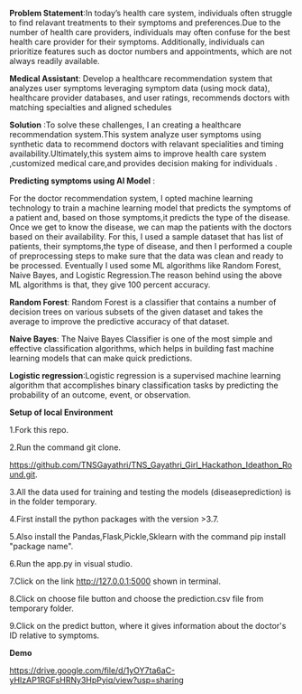 **Problem Statement**:In today’s health care system, individuals often struggle to find relavant treatments to their symptoms and preferences.Due to the number of health care providers, individuals may often confuse for the best health care provider for their symptoms. Additionally, individuals can prioritize features such as doctor numbers and appointments, which are not always readily available.

**Medical Assistant**: Develop a healthcare recommendation system that analyzes user symptoms leveraging symptom data (using mock data), healthcare provider databases, and user ratings,  recommends doctors with matching specialties and aligned schedules

**Solution** :To solve these challenges, I an creating a healthcare recommendation system.This system analyze user symptoms using synthetic data to recommend doctors with relavant specialities and timing availability.Ultimately,this system aims to improve health care system ,customized medical care,and provides decision making for individuals .

**Predicting symptoms using AI Model** :

For the doctor recommendation system, I opted machine learning technology to train a machine learning model that predicts the symptoms of a patient and, based on those symptoms,it predicts the type of the disease. Once we get to know the disease, we can map the patients with the doctors based on their availability. For this, I used a sample dataset that has list of patients, their symptoms,the type of disease, and then I performed a couple of preprocessing steps to make sure that  the data was clean and ready to be processed. Eventually I used some ML algorithms like Random Forest, Naive Bayes, and Logistic Regression.The reason behind using the above ML algorithms is that, they give 100 percent accuracy.

**Random Forest**: Random Forest is a classifier that contains a number of decision trees on various subsets of the given dataset and takes the average to improve the predictive accuracy of that dataset.

**Naive Bayes**: The Naive Bayes Classifier is one of the most simple and effective classification algorithms, which helps in building fast machine learning models that can make quick predictions.

**Logistic regression**:Logistic regression is a supervised machine learning algorithm that accomplishes binary classification tasks by predicting the probability of an outcome, event, or observation.

**Setup of local Environment**

1.Fork this repo.

2.Run the command git clone.

https://github.com/TNSGayathri/TNS_Gayathri_Girl_Hackathon_Ideathon_Round.git.

3.All the data used for training and testing the models (diseaseprediction) is in the folder temporary.

4.First install the python packages with the version >3.7.

5.Also install the Pandas,Flask,Pickle,Sklearn with the command pip install "package name".

6.Run the app.py in visual studio.

7.Click on the link http://127.0.0.1:5000 shown in terminal.

8.Click on choose file button and choose the prediction.csv file from temporary folder.

9.Click on the predict button, where it gives information about the doctor's ID relative to symptoms.

**Demo**

https://drive.google.com/file/d/1yOY7ta6aC-yHIzAP1RGFsHRNy3HpPyiq/view?usp=sharing
